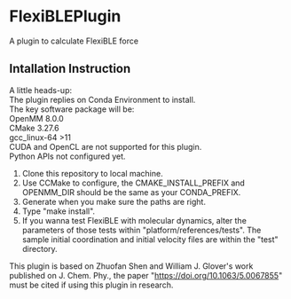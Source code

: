 # FlexiBLEPlugin
A plugin to calculate FlexiBLE force

## Intallation Instruction
A little heads-up:  
The plugin replies on Conda Environment to install.  
The key software package will be:  
  OpenMM        8.0.0  
  CMake         3.27.6  
  gcc_linux-64 >11  
CUDA and OpenCL are not supported for this plugin.  
Python APIs not configured yet. 

1. Clone this repository to local machine. 
2. Use CCMake to configure, the CMAKE_INSTALL_PREFIX and OPENMM_DIR should be the same as your CONDA_PREFIX.
3. Generate when you make sure the paths are right.
4. Type "make install". 
5. If you wanna test FlexiBLE with molecular dynamics, alter the parameters of those tests within "platform/references/tests". The sample initial coordination and initial velocity files are within the "test" directory. 

This plugin is based on Zhuofan Shen and William J. Glover's work published on J. Chem. Phy., the paper "https://doi.org/10.1063/5.0067855" must be cited if using this plugin in research. 



